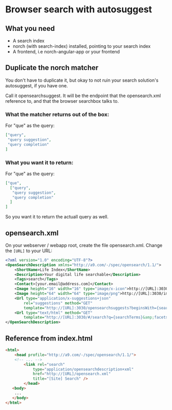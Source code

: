 # Browser search with autosuggest


## What you need
- A search index
- norch (with search-index) installed, pointing to your search index
- A frontend, i.e norch-angular-app or your frontend

## Duplicate the norch matcher
You don't have to duplicate it, but okay to not ruin your search solution's autosuggest, if you have one.

Call it opensearchsuggest. It will be the endpoint that the opensearch.xml reference to, and that the browser searchbox talks to.

### What the matcher returns out of the box:
For "que" as the query:

```json
["query",
 "query suggestion",
 "query completion"
]
```

### What you want it to return:
For "que" as the query:

```json
["que",
  ["query",
   "query suggestion",
   "query completion"
  ]
]
```
So you want it to return the actuall query as well.


## opensearch.xml
On your webserver / webapp root, create the file opensearch.xml. Change the `[URL]` to your URL:
```xml
<?xml version="1.0" encoding="UTF-8"?>
<OpenSearchDescription xmlns="http://a9.com/-/spec/opensearch/1.1/">
    <ShortName>Life Index</ShortName>
    <Description>Your digital life searchable</Description>
    <Tags>search</Tags>
    <Contact>[your.email@address.com]</Contact>
    <Image height="16" width="16" type="image/x-icon">http://[URL]:3030/images/favicon.ico</Image>
    <Image height="64" width="64" type="image/png">http://[URL]:3030/images/favicon.png</Image>
    <Url type="application/x-suggestions+json"
        rel="suggestions" method="GET"
        template="http://[URL]:3030/opensearchsuggests?beginsWith={searchTerms}" />
    <Url type="text/html" method="GET"
        template="http://[URL]:3030/#/search?q={searchTerms}&amp;facets=user,type,tags"/>
</OpenSearchDescription>
```

## Reference from index.html

```html
<html>
    <head profile="http://a9.com/-/spec/opensearch/1.1/">
    <!-- ... -->
        <link rel="search"
            type="application/opensearchdescription+xml"
            href="http://[URL]/opensearch.xml"
            title="[Site] Search" />
        </head>
   <body>
    ...
   </body>
</html>

```

